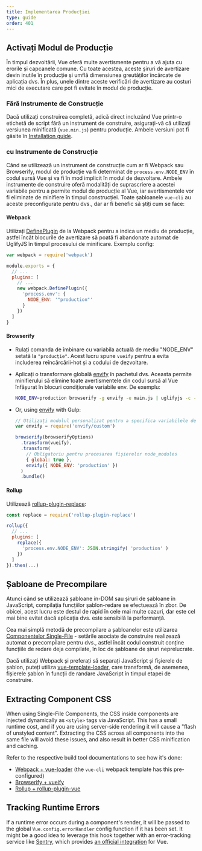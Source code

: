 ```yaml
---
title: Implementarea Producției
type: guide
order: 401
---
```


## Activați Modul de Producție

În timpul dezvoltării, Vue oferă multe avertismente pentru a vă ajuta cu erorile și capcanele comune. Cu toate acestea, aceste șiruri de avertizare devin inutile în producție și umflă dimensiunea greutăților încărcate de aplicația dvs. În plus, unele dintre aceste verificări de avertizare au costuri mici de executare care pot fi evitate în modul de producție.

### Fără Instrumente de Construcție

Dacă utilizați construirea completă, adică direct incluzând Vue printr-o etichetă de script fără un instrument de construire, asigurați-vă că utilizați versiunea minificată (`vue.min.js`) pentru producție. Ambele versiuni pot fi găsite în [Installation guide](installation.html#Direct-lt-script-gt-Include).

### cu Instrumente de Construcție

Când se utilizează un instrument de construcție cum ar fi Webpack sau Browserify, modul de producție va fi determinat de `process.env.NODE_ENV` în codul sursă Vue și va fi în mod implicit în modul de dezvoltare. Ambele instrumente de construire oferă modalități de suprascriere a acestei variabile pentru a permite modul de producție al Vue, iar avertismentele vor fi eliminate de minifiere în timpul construcției. Toate șabloanele `vue-cli` au aceste preconfigurate pentru dvs., dar ar fi benefic să știți cum se face:

#### Webpack

Utilizați [DefinePlugin](https://webpack.js.org/plugins/define-plugin/) de la Webpack pentru a indica un mediu de producție, astfel încât blocurile de avertizare să poată fi abandonate automat de UglifyJS în timpul procesului de minificare. Exemplu config:

``` js
var webpack = require('webpack')

module.exports = {
  // ...
  plugins: [
    // ...
    new webpack.DefinePlugin({
      'process.env': {
        NODE_ENV: '"production"'
      }
    })
  ]
}
```

#### Browserify

- Rulați comanda de îmbinare cu variabila actuală de mediu "NODE_ENV" setată la `"producție"`. Acest lucru spune `vueify` pentru a evita includerea reîncărcării-hot și a codului de dezvoltare.

- Aplicați o transformare globală [envify](https://github.com/hughsk/envify) în pachetul dvs. Aceasta permite minifierului să elimine toate avertismentele din codul sursă al Vue înfășurat în blocuri condiționale variabile env. De exemplu:

  ``` bash
  NODE_ENV=production browserify -g envify -e main.js | uglifyjs -c -m > build.js
  ```

- Or, using [envify](https://github.com/hughsk/envify) with Gulp:

  ``` js
  // Utilizați modulul personalizat pentru a specifica variabilele de mediu
  var envify = require('envify/custom')

  browserify(browserifyOptions)
    .transform(vueify),
    .transform(
      // Obligatoriu pentru procesarea fișierelor node_modules
      { global: true },
      envify({ NODE_ENV: 'production' })
    )
    .bundle()
  ```

#### Rollup

Utilizează [rollup-plugin-replace](https://github.com/rollup/rollup-plugin-replace):

``` js
const replace = require('rollup-plugin-replace')

rollup({
  // ...
  plugins: [
    replace({
      'process.env.NODE_ENV': JSON.stringify( 'production' )
    })
  ]
}).then(...)
```

## Șabloane de Precompilare

Atunci când se utilizează șabloane in-DOM sau șiruri de șabloane în JavaScript, compilația funcțiilor șablon-redare se efectuează în zbor. De obicei, acest lucru este destul de rapid în cele mai multe cazuri, dar este cel mai bine evitat dacă aplicația dvs. este sensibilă la performanță.

Cea mai simplă metodă de precompilare a șabloanelor este utilizarea [Componentelor Single-File](single-file-components.html) - setările asociate de construire realizează automat o precompilare pentru dvs., astfel încât codul construit conține funcțiile de redare deja compilate, în loc de șabloane de șiruri neprelucrate.

Dacă utilizați Webpack și preferați să separați JavaScript și fișierele de șablon, puteți utiliza [vue-template-loader](https://github.com/ktsn/vue-template-loader), care transformă, de asemenea, fișierele șablon în funcții de randare JavaScript în timpul etapei de construire.


## Extracting Component CSS

When using Single-File Components, the CSS inside components are injected dynamically as `<style>` tags via JavaScript. This has a small runtime cost, and if you are using server-side rendering it will cause a "flash of unstyled content". Extracting the CSS across all components into the same file will avoid these issues, and also result in better CSS minification and caching.

Refer to the respective build tool documentations to see how it's done:

- [Webpack + vue-loader](https://vue-loader.vuejs.org/en/configurations/extract-css.html) (the `vue-cli` webpack template has this pre-configured)
- [Browserify + vueify](https://github.com/vuejs/vueify#css-extraction)
- [Rollup + rollup-plugin-vue](https://vuejs.github.io/rollup-plugin-vue/#/en/2.3/?id=custom-handler)

## Tracking Runtime Errors

If a runtime error occurs during a component's render, it will be passed to the global `Vue.config.errorHandler` config function if it has been set. It might be a good idea to leverage this hook together with an error-tracking service like [Sentry](https://sentry.io), which provides [an official integration](https://sentry.io/for/vue/) for Vue.
